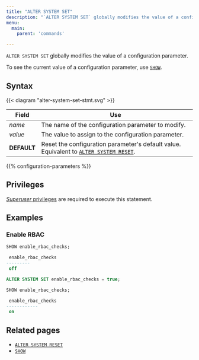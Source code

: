 ```yaml
---
title: "ALTER SYSTEM SET"
description: "`ALTER SYSTEM SET` globally modifies the value of a configuration parameter."
menu:
  main:
    parent: 'commands'

---
```


`ALTER SYSTEM SET` globally modifies the value of a configuration parameter.

To see the current value of a configuration parameter, use [`SHOW`](../show).

## Syntax

{{< diagram "alter-system-set-stmt.svg" >}}

Field                   | Use
------------------------|-----
_name_                  | The name of the configuration parameter to modify.
_value_                 | The value to assign to the configuration parameter.
**DEFAULT**             | Reset the configuration parameter's default value. Equivalent to [`ALTER SYSTEM RESET`](../alter-system-reset).

{{% configuration-parameters %}}

## Privileges

[_Superuser_ privileges](/manage/access-control/#account-management) are required to execute
this statement.

## Examples

### Enable RBAC

```sql
SHOW enable_rbac_checks;

 enable_rbac_checks
---------
 off

ALTER SYSTEM SET enable_rbac_checks = true;

SHOW enable_rbac_checks;

 enable_rbac_checks
------------
 on
```

## Related pages

- [`ALTER SYSTEM RESET`](../alter-system-reset)
- [`SHOW`](../show)
